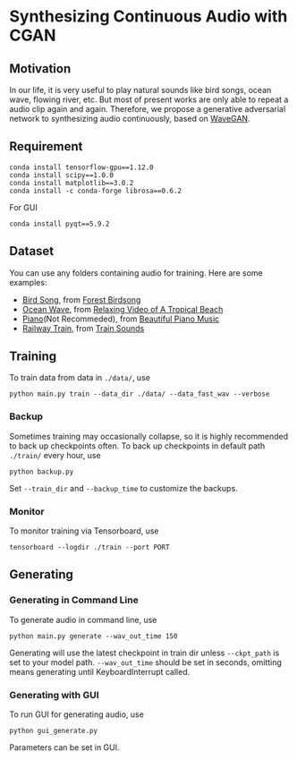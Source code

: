 # Synthesizing Continuous Audio with CGAN

## Motivation
In our life, it is very useful to play natural sounds like bird songs, ocean wave, flowing river, etc. But most of present works are only able to repeat a audio clip again and again. Therefore, we propose a generative adversarial network to synthesizing audio continuously, based on [WaveGAN](https://github.com/chrisdonahue/wavegan). 

## Requirement
```
conda install tensorflow-gpu==1.12.0
conda install scipy==1.0.0
conda install matplotlib==3.0.2
conda install -c conda-forge librosa==0.6.2
```
For GUI
```
conda install pyqt==5.9.2
```

## Dataset
You can use any folders containing audio for training. Here are some examples:
- [Bird Song](http://people.tamu.edu/~ouyue2/files/s_gen/data/bird.wav), from [Forest Birdsong](https://www.youtube.com/watch?v=Qm846KdZN_c)
- [Ocean Wave](http://people.tamu.edu/~ouyue2/files/s_gen/data/ocean.wav), from [Relaxing Video of A Tropical Beach](https://www.youtube.com/watch?v=qREKP9oijWI)
- [Piano](http://people.tamu.edu/~ouyue2/files/s_gen/data/piano.wav)(Not Recommeded), from [Beautiful Piano Music](https://www.youtube.com/watch?v=HSOtku1j600)
- [Railway Train](http://people.tamu.edu/~ouyue2/files/s_gen/data/railwaytrain.wav), from [Train Sounds](https://www.youtube.com/watch?v=R-R65Gg0CJ8)

## Training
To train data from data in ```./data/```, use
```
python main.py train --data_dir ./data/ --data_fast_wav --verbose
```

### Backup
Sometimes training may occasionally collapse, so it is highly recommended to back up checkpoints often. 
To back up checkpoints in default path ```./train/``` every hour, use
```
python backup.py
```
Set ```--train_dir``` and ```--backup_time``` to customize the backups.

### Monitor
To monitor training via Tensorboard, use
```
tensorboard --logdir ./train --port PORT
```

## Generating

### Generating in Command Line 
To generate audio in command line, use
```
python main.py generate --wav_out_time 150
```
Generating will use the latest checkpoint in train dir unless ```--ckpt_path``` is set to your model path. ```--wav_out_time``` should be set in seconds, omitting means generating until KeyboardInterrupt called. 

### Generating with GUI
To run GUI for generating audio, use
```
python gui_generate.py
```
Parameters can be set in GUI. 